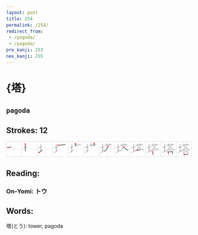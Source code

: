 ```yaml
---
layout: post
title: 254
permalink: /254/
redirect_from:
 - /pagoda/
 - /pagoda/
pre_kanji: 253
nex_kanji: 255
---
```


# {塔}

## `pagoda`

## Strokes: 12

<div class="stroke"><img src="../images/E5A194.png" /></div>

## Reading:

### On-Yomi: トウ

## Words:

塔(とう): tower, pagoda
